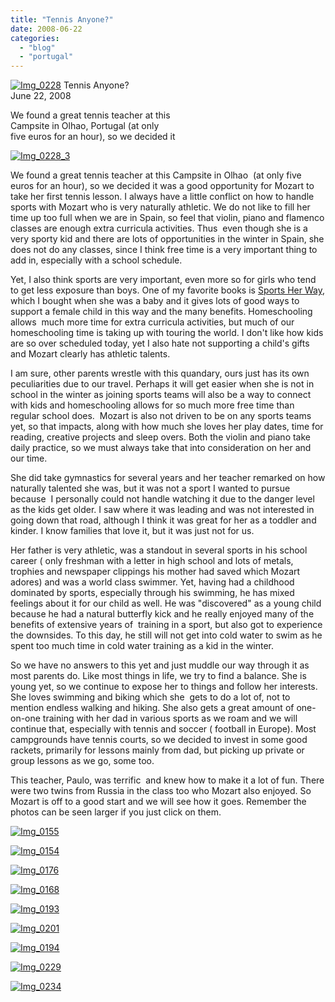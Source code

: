 ```yaml
---
title: "Tennis Anyone?"
date: 2008-06-22
categories: 
  - "blog"
  - "portugal"
---
```


 [![Img_0228](http://soultravelers3new.local/images/2008/06/22/img_0228.jpg "Img_0228")](https://pub-ac94b3f306b24c0dba4238943c97f2e1.r2.dev/photos/uncategorized/2008/06/22/img_0228.jpg) Tennis Anyone?  
June 22, 2008

We found a great tennis teacher at this  
Campsite in Olhao, Portugal (at only  
five euros for an hour), so we decided it  

<!--more-->

[](https://pub-ac94b3f306b24c0dba4238943c97f2e1.r2.dev/photos/uncategorized/2008/06/22/img_0228_2.jpg)

[![Img_0228_3](http://soultravelers3new.local/images/2008/06/22/img_0228_3.jpg "Img_0228_3")](https://pub-ac94b3f306b24c0dba4238943c97f2e1.r2.dev/photos/uncategorized/2008/06/22/img_0228_3.jpg)

We found a great tennis teacher at this Campsite in Olhao  (at only five euros for an hour), so we decided it was a good opportunity for Mozart to take her first tennis lesson. I always have a little conflict on how to handle sports with Mozart who is very naturally athletic. We do not like to fill her time up too full when we are in Spain, so feel that violin, piano and flamenco classes are enough extra curricula activities. Thus  even though she is a very sporty kid and there are lots of opportunities in the winter in Spain, she does not do any classes, since I think free time is a very important thing to add in, especially with a school schedule.

Yet, I also think sports are very important, even more so for girls who tend to get less exposure than boys. One of my favorite books is [Sports Her Way](http://www.amazon.com/Sports-Her-Way-Motivating-Girls/dp/0684865122), which I bought when she was a baby and it gives lots of good ways to support a female child in this way and the many benefits. Homeschooling allows  much more time for extra curricula activities, but much of our homeschooling time is taking up with touring the world. I don't like how kids are so over scheduled today, yet I also hate not supporting a child's gifts and Mozart clearly has athletic talents.

I am sure, other parents wrestle with this quandary, ours just has its own peculiarities due to our travel. Perhaps it will get easier when she is not in school in the winter as joining sports teams will also be a way to connect with kids and homeschooling allows for so much more free time than regular school does.  Mozart is also not driven to be on any sports teams yet, so that impacts, along with how much she loves her play dates, time for reading, creative projects and sleep overs. Both the violin and piano take daily practice, so we must always take that into consideration on her and our time.

She did take gymnastics for several years and her teacher remarked on how naturally talented she was, but it was not a sport I wanted to pursue because  I personally could not handle watching it due to the danger level as the kids get older. I saw where it was leading and was not interested in going down that road, although I think it was great for her as a toddler and kinder. I know families that love it, but it was just not for us.

Her father is very athletic, was a standout in several sports in his school career ( only freshman with a letter in high school and lots of metals, trophies and newspaper clippings his mother had saved which Mozart adores) and was a world class swimmer. Yet, having had a childhood dominated by sports, especially through his swimming, he has mixed feelings about it for our child as well. He was "discovered" as a young child because he had a natural butterfly kick and he really enjoyed many of the benefits of extensive years of  training in a sport, but also got to experience the downsides. To this day, he still will not get into cold water to swim as he spent too much time in cold water training as a kid in the winter.

So we have no answers to this yet and just muddle our way through it as most parents do. Like most things in life, we try to find a balance. She is young yet, so we continue to expose her to things and follow her interests. She loves swimming and biking which she  gets to do a lot of, not to mention endless walking and hiking. She also gets a great amount of one-on-one training with her dad in various sports as we roam and we will continue that, especially with tennis and soccer ( football in Europe). Most campgrounds have tennis courts, so we decided to invest in some good rackets, primarily for lessons mainly from dad, but picking up private or group lessons as we go, some too. 

This teacher, Paulo, was terrific  and knew how to make it a lot of fun. There were two twins from Russia in the class too who Mozart also enjoyed. So Mozart is off to a good start and we will see how it goes. Remember the photos can be seen larger if you just click on them.

[![Img_0155](http://soultravelers3new.local/images/2008/06/22/img_0155.jpg "Img_0155")](https://pub-ac94b3f306b24c0dba4238943c97f2e1.r2.dev/photos/uncategorized/2008/06/22/img_0155.jpg)

[![Img_0154](http://soultravelers3new.local/images/2008/06/22/img_0154.jpg "Img_0154")](https://pub-ac94b3f306b24c0dba4238943c97f2e1.r2.dev/photos/uncategorized/2008/06/22/img_0154.jpg)

[![Img_0176](http://soultravelers3new.local/images/2008/06/22/img_0176.jpg "Img_0176")](https://pub-ac94b3f306b24c0dba4238943c97f2e1.r2.dev/photos/uncategorized/2008/06/22/img_0176.jpg)

[![Img_0168](http://soultravelers3new.local/images/2008/06/22/img_0168.jpg "Img_0168")](https://pub-ac94b3f306b24c0dba4238943c97f2e1.r2.dev/photos/uncategorized/2008/06/22/img_0168.jpg)

[![Img_0193](http://soultravelers3new.local/images/2008/06/22/img_0193.jpg "Img_0193")](https://pub-ac94b3f306b24c0dba4238943c97f2e1.r2.dev/photos/uncategorized/2008/06/22/img_0193.jpg)

[![Img_0201](http://soultravelers3new.local/images/2008/06/22/img_0201.jpg "Img_0201")](https://pub-ac94b3f306b24c0dba4238943c97f2e1.r2.dev/photos/uncategorized/2008/06/22/img_0201.jpg)

[![Img_0194](http://soultravelers3new.local/images/2008/06/22/img_0194.jpg "Img_0194")](https://pub-ac94b3f306b24c0dba4238943c97f2e1.r2.dev/photos/uncategorized/2008/06/22/img_0194.jpg)

[![Img_0229](http://soultravelers3new.local/images/2008/06/22/img_0229.jpg "Img_0229")](https://pub-ac94b3f306b24c0dba4238943c97f2e1.r2.dev/photos/uncategorized/2008/06/22/img_0229.jpg)

[![Img_0234](http://soultravelers3new.local/images/2008/06/22/img_0234.jpg "Img_0234")](https://pub-ac94b3f306b24c0dba4238943c97f2e1.r2.dev/photos/uncategorized/2008/06/22/img_0234.jpg)
